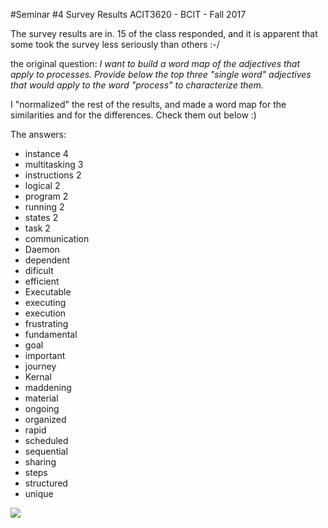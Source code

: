 #Seminar #4 Survey Results
ACIT3620 - BCIT - Fall 2017

The survey results are in. 15 of the class responded, and it is apparent
that some took the survey less seriously than others :-/

the original question: 
_I want to build a word map of the adjectives that apply to processes. Provide below the top three "single word" adjectives that would apply to the word "process" to characterize them._

I "normalized" the rest of the results, and made a word map for the similarities
and for the differences. Check them out below :)

The answers:

- instance	4
- multitasking	3
- instructions	2
- logical	2
- program	2
- running	2
- states	2
- task	2
- communication	
- Daemon	
- dependent	
- dificult	
- efficient	
- Executable	
- executing	
- execution	
- frustrating	
- fundamental	
- goal	
- important	
- journey	
- Kernal	
- maddening	
- material	
- ongoing	
- organized	
- rapid	
- scheduled	
- sequential	
- sharing	
- steps	
- structured	
- unique	

<img src="/pix/lessons/processes.png">